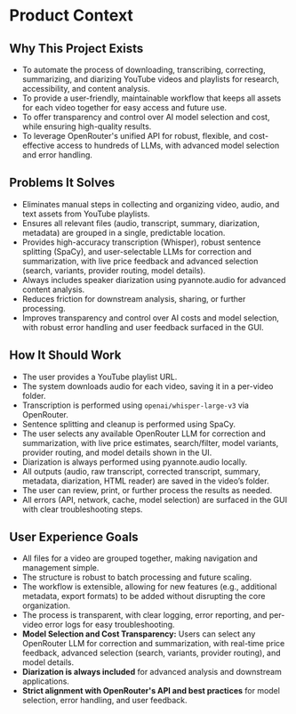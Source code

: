 # Product Context

## Why This Project Exists

- To automate the process of downloading, transcribing, correcting, summarizing, and diarizing YouTube videos and playlists for research, accessibility, and content analysis.
- To provide a user-friendly, maintainable workflow that keeps all assets for each video together for easy access and future use.
- To offer transparency and control over AI model selection and cost, while ensuring high-quality results.
- To leverage OpenRouter's unified API for robust, flexible, and cost-effective access to hundreds of LLMs, with advanced model selection and error handling.

## Problems It Solves

- Eliminates manual steps in collecting and organizing video, audio, and text assets from YouTube playlists.
- Ensures all relevant files (audio, transcript, summary, diarization, metadata) are grouped in a single, predictable location.
- Provides high-accuracy transcription (Whisper), robust sentence splitting (SpaCy), and user-selectable LLMs for correction and summarization, with live price feedback and advanced selection (search, variants, provider routing, model details).
- Always includes speaker diarization using pyannote.audio for advanced content analysis.
- Reduces friction for downstream analysis, sharing, or further processing.
- Improves transparency and control over AI costs and model selection, with robust error handling and user feedback surfaced in the GUI.

## How It Should Work

- The user provides a YouTube playlist URL.
- The system downloads audio for each video, saving it in a per-video folder.
- Transcription is performed using `openai/whisper-large-v3` via OpenRouter.
- Sentence splitting and cleanup is performed using SpaCy.
- The user selects any available OpenRouter LLM for correction and summarization, with live price estimates, search/filter, model variants, provider routing, and model details shown in the UI.
- Diarization is always performed using pyannote.audio locally.
- All outputs (audio, raw transcript, corrected transcript, summary, metadata, diarization, HTML reader) are saved in the video’s folder.
- The user can review, print, or further process the results as needed.
- All errors (API, network, cache, model selection) are surfaced in the GUI with clear troubleshooting steps.

## User Experience Goals

- All files for a video are grouped together, making navigation and management simple.
- The structure is robust to batch processing and future scaling.
- The workflow is extensible, allowing for new features (e.g., additional metadata, export formats) to be added without disrupting the core organization.
- The process is transparent, with clear logging, error reporting, and per-video error logs for easy troubleshooting.
- **Model Selection and Cost Transparency:** Users can select any OpenRouter LLM for correction and summarization, with real-time price feedback, advanced selection (search, variants, provider routing), and model details.
- **Diarization is always included** for advanced analysis and downstream applications.
- **Strict alignment with OpenRouter's API and best practices** for model selection, error handling, and user feedback.

